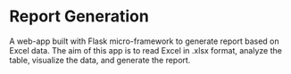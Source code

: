 # Report Generation
A web-app built with Flask micro-framework to generate report based on Excel data. The aim of this app is to read Excel in .xlsx format, analyze the table, visualize the data, and generate the report.
